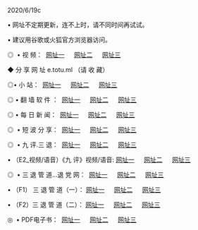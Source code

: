 <p>2020/6/19c
<p>• 网址不定期更新，连不上时，请不同时间再试试。
<p>• 建议用谷歌或火狐官方浏览器访问。
<p>◎  • 视 频： 
<a href="http://ecb.csso.press/" target="_blank">网址一</a> 　 
<a href="http://ebb.csso.press/" target="_blank">网址二</a> 　 
<a href="http://eab.csso.press/b.html" target="_blank">网址三</a>

<p>◆ 分 享 网 址  e.totu.ml   （请 收 藏） </p>

<p>◎•  小 站：  
<a href="http://ecb.csso.press/f.html" target="_blank">网址一</a> 　 
<a href="http://ebb.csso.press/h.html" target="_blank">网址二</a> 　 
<a href="http://eab.csso.press/k/" target="_blank">网址三</a></p><p>

<p>◎  • 翻 墙 软 件 ：  
<a href="http://ecb.csso.press/ff/" target="_blank">网址一</a> 　 
<a href="http://ebb.csso.press/s/read/a1_nd.html" target="_blank">网址二</a> 　 
<a href="http://eab.csso.press/ff/index.html" target="_blank">网址三</a></p>
<p>◎  • 每 日 新 闻：  
<a href="http://ecb.csso.press/day/" target="_blank">网址一</a> 　 
<a href="http://ebb.csso.press/day/" target="_blank">网址二</a> 　 
<a href="http://eab.csso.press/day/index.html" target="_blank">网址三</a></p>
<p>◎   • 短 波 分 享：  
<a href="http://ecb.csso.press/h/" target="_blank">网址一</a> 　 
<a href="http://eab.csso.press/h/" target="_blank">网址二</a> 　 
<a href="http://ebb.csso.press/h/index.html" target="_blank">网址三</a></p>
<p>◎   • 九 评.三 退：  
<a href="http://ecb.csso.press/t/" target="_blank">网址一</a> 　 
<a href="http://eab.csso.press/v2/index.html" target="_blank">网址二</a> 　 
<a href="http://ebb.csso.press/tt/index.html" target="_blank">网址三</a> 　</p>
<p>  • （E2_视频/语音）《九 评》视频/语音: 
<a href="http://ecb.csso.press/7738.html" target="_blank">网址一</a> 　 
<a href="http://eab.csso.press/7614.html" target="_blank">网址二</a> 　 
<a href="http://ebb.csso.press/7633.html" target="_blank">网址三</a></p>
<p>◎   • 三 退 管 道...退 党 网：  
<a href="http://ecb.csso.press/go/td1.html" target="_blank">网址一</a> 　 
<a href="http://eab.csso.press/go/td2.html" target="_blank">网址二</a> 　 
<a href="http://ebb.csso.press/go/td3.html" target="_blank">网址三</a></p>
<p>  • （F1） 三 退 管 道（一）： 
<a href="http://ecb.csso.press/dd/" target="_blank">网址一</a> 　 
<a href="http://eab.csso.press/s/read/a1_tdx.html" target="_blank">网址二</a> 　 
<a href="http://ebb.csso.press/dd/" target="_blank">网址三</a></p>
<p>  • （F2）三 退 管 道（二）： 
<a href="http://eab.csso.press/d/" target="_blank">网址一</a> 　 
<a href="http://ecb.csso.press/d/index.html" target="_blank">网址二</a> 　 
<a href="http://ebb.csso.press/d/" target="_blank">网址三</a></p>
<p>◎   • PDF电子书：  
<a href="http://ecb.csso.press/p/" target="_blank">网址一</a> 　 
<a href="http://ebb.csso.press/p/index.html" target="_blank">网址二</a> 　 
<a href="http://eab.csso.press/p/" target="_blank">网址三</a></p>
